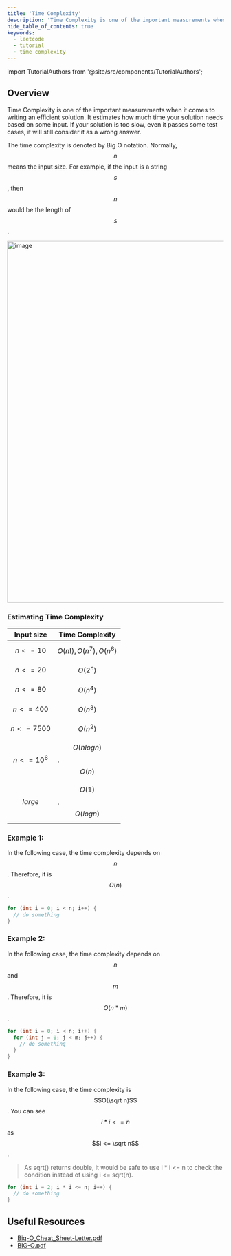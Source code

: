 ```yaml
---
title: 'Time Complexity'
description: 'Time Complexity is one of the important measurements when it comes to writing an efficient solution.'
hide_table_of_contents: true
keywords:
  - leetcode
  - tutorial
  - time complexity
---
```


import TutorialAuthors from '@site/src/components/TutorialAuthors';

<TutorialAuthors names="@wingkwong"/>

## Overview

Time Complexity is one of the important measurements when it comes to writing an efficient solution. It estimates how much time your solution needs based on some input. If your solution is too slow, even it passes some test cases, it will still consider it as a wrong answer.

The time complexity is denoted by Big O notation. Normally, $$n$$ means the input size. For example, if the input is a string $$s$$, then $$n$$ would be the length of $$s$$.

<img width="840" alt="image" src="https://user-images.githubusercontent.com/35857179/171774214-25ca6ee0-a108-482a-ade1-3bb0eacf93ad.png"/>

### Estimating Time Complexity

| Input size    | Time Complexity          |
| ------------- | ------------------------ |
| $$n <= 10$$   | $$O(n!), O(n^7),O(n^6)$$ |
| $$n <= 20$$   | $$O(2^n)$$               |
| $$n <= 80$$   | $$O(n^4)$$               |
| $$n <= 400$$  | $$O(n^3)$$               |
| $$n <= 7500$$ | $$O(n^2)$$               |
| $$n <= 10^6$$ | $$O(nlogn)$$, $$O(n)$$   |
| $$large$$     | $$O(1)$$, $$O(logn)$$    |

### Example 1:

In the following case, the time complexity depends on $$n$$. Therefore, it is $$O(n)$$.

```cpp
for (int i = 0; i < n; i++) {
  // do something
}
```

### Example 2:

In the following case, the time complexity depends on $$n$$ and $$m$$. Therefore, it is $$O(n*m)$$.

```cpp
for (int i = 0; i < n; i++) {
  for (int j = 0; j < m; j++) {
    // do something
  }
}
```

### Example 3:

In the following case, the time complexity is $$O(\sqrt n)$$. You can see $$i * i <= n$$ as $$i <= \sqrt n$$.

> As sqrt() returns double, it would be safe to use i \* i <= n to check the condition instead of using i <= sqrt(n).

```cpp
for (int i = 2; i * i <= n; i++) {
  // do something
}
```

## Useful Resources

- [Big-O_Cheat_Sheet-Letter.pdf](https://github.com/wingkwong/leetcode-the-hard-way/files/8829046/Big-O_Cheat_Sheet-Letter.pdf)
- [BIG-O.pdf](https://github.com/wingkwong/leetcode-the-hard-way/files/8829047/BIG-O.pdf)
